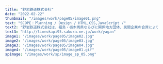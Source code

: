 ```yaml
---
title: "野岩鉄道株式会社"
date: "2022-02-22"
thumbnail: "/images/work/page05/image01.png"
text: "SCOPE：Planning / Design / HTML,CSS,JavaScript /"
text2: "野岩鉄道株式会社は、福島・栃木両県ならびに関係地方団体、民間企業の合資により運営されています。沿線は過疎化現象傾向にあり、観光客を中心に利用されています。観光でご利用いただくユーザーの方に自然を満喫いただきたと思いを込めて、自然と空間をモチーフに、濃い緑色をアクセントに使用しています。また、フォトギャラリー等の写真を取り入れることで野岩鉄道の魅力をアピールしています。"
text3: "http://limeokapi95.sakura.ne.jp/work/yagan"
image1: "/images/work/page05/image02.jpg"
image2: "/images/work/page05/image03.jpg"
image3: "/images/work/page05/image04.jpg"
image4: "/images/work/page05/image01.gif"
spimage: "/images/work/sp/image_sp_05.png"
---
```

